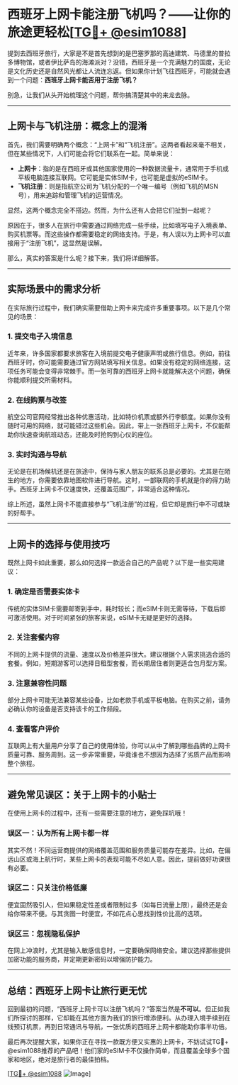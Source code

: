 # 西班牙上网卡能注册飞机吗？——让你的旅途更轻松[[TG💪+ @esim1088](https://t.me/s/esim1088)]

提到去西班牙旅行，大家是不是首先想到的是巴塞罗那的高迪建筑、马德里的普拉多博物馆，或者伊比萨岛的海滩派对？没错，西班牙是一个充满魅力的国度，无论是文化历史还是自然风光都让人流连忘返。但如果你计划飞往西班牙，可能就会遇到一个问题：**西班牙上网卡能否用于注册飞机？**

别急，让我们从头开始梳理这个问题，帮你搞清楚其中的来龙去脉。

---

## 上网卡与飞机注册：概念上的混淆

首先，我们需要明确两个概念：“上网卡”和“飞机注册”。这两者看起来毫不相关，但在某些情况下，人们可能会将它们联系在一起。简单来说：

- **上网卡**：指的是在西班牙或其他国家使用的一种数据流量卡，通常用于手机或平板电脑连接互联网。它可能是实体SIM卡，也可能是虚拟的eSIM卡。
- **飞机注册**：则是指航空公司为飞机分配的一个唯一编号（例如飞机的MSN号），用来追踪和管理飞机的运营情况。

显然，这两个概念完全不搭边。然而，为什么还有人会把它们扯到一起呢？

原因在于，很多人在旅行中需要通过网络完成一些手续，比如填写电子入境表单、购买机票等。而这些操作都需要稳定的网络支持。于是，有人误以为上网卡可以直接用于“注册飞机”，这显然是误解。

那么，真实的答案是什么呢？接下来，我们将详细解答。

---

## 实际场景中的需求分析

在实际旅行过程中，我们确实需要借助上网卡来完成许多重要事项。以下是几个常见的场景：

### 1. 提交电子入境信息
近年来，许多国家都要求旅客在入境前提交电子健康声明或旅行信息。例如，前往西班牙时，你可能需要通过官方网站填写相关信息。如果没有稳定的网络连接，这项任务可能会变得非常棘手。而一张可靠的西班牙上网卡就能解决这个问题，确保你能顺利提交所需材料。

### 2. 在线购票与改签
航空公司官网经常推出各种优惠活动，比如特价机票或额外行李额度。如果你没有随时可用的网络，就可能错过这些机会。因此，带上一张西班牙上网卡，不仅能帮助你快速查询航班动态，还能及时抢购到心仪的座位。

### 3. 实时沟通与导航
无论是在机场候机还是在旅途中，保持与家人朋友的联系总是必要的。尤其是在陌生的地方，你需要依靠地图软件进行导航。这时，一部联网的手机就是你的得力助手。西班牙上网卡不仅速度快，还覆盖范围广，非常适合这种情况。

综上所述，虽然上网卡不能直接参与“飞机注册”的过程，但它却是旅行中不可或缺的好帮手。

---

## 上网卡的选择与使用技巧

既然上网卡如此重要，那么如何选择一款适合自己的产品呢？以下是一些实用建议：

### 1. 确定是否需要实体卡
传统的实体SIM卡需要邮寄到手中，耗时较长；而eSIM卡则无需等待，下载后即可激活使用。对于时间紧张的旅客来说，eSIM卡无疑是更好的选择。

### 2. 关注套餐内容
不同的上网卡提供的流量、速度以及价格差异很大。建议根据个人需求挑选合适的套餐。例如，短期游客可以选择日租型套餐，而长期居住者则更适合包月型方案。

### 3. 注意兼容性问题
部分上网卡可能无法兼容某些设备，比如老款手机或平板电脑。在购买之前，请务必确认你的设备是否支持该卡的工作频段。

### 4. 查看客户评价
互联网上有大量用户分享了自己的使用体验，你可以从中了解到哪些品牌的上网卡质量可靠、服务周到。这一步非常重要，毕竟谁也不想因为选择了劣质产品而影响整个旅程。

---

## 避免常见误区：关于上网卡的小贴士

在使用上网卡的过程中，还有一些需要注意的地方，避免踩坑哦！

### 误区一：认为所有上网卡都一样
其实不然！不同运营商提供的网络覆盖范围和服务质量可能存在差异。比如，在偏远山区或海上航行时，某些上网卡的表现可能不尽如人意。因此，提前做好功课很有必要。

### 误区二：只关注价格低廉
便宜固然吸引人，但如果稳定性差或者限制过多（如每日流量上限），最终还是会给你带来不便。与其贪图一时便宜，不如花点心思找到性价比高的选项。

### 误区三：忽视隐私保护
在网上冲浪时，尤其是输入敏感信息时，一定要确保网络安全。建议选择那些提供加密功能的服务商，并定期更新密码以增强防护能力。

---

## 总结：西班牙上网卡让旅行更无忧

回到最初的问题，“西班牙上网卡可以注册飞机吗？”答案当然是**不可以**。但正如我们所探讨的那样，它却能在其他方面为我们的旅行增添便利。从办理入境手续到在线预订机票，再到日常通讯与导航，一张优质的西班牙上网卡都能助你事半功倍。

最后再次提醒大家，如果你正在寻找一款既方便又实惠的上网卡，不妨试试TG💪+ @esim1088推荐的产品吧！他们家的eSIM卡不仅操作简单，而且覆盖全球多个国家和地区，绝对是旅行者的最佳拍档。

[[TG💪+ @esim1088](https://t.me/s/esim1088) ![Image](https://i.postimg.cc/4NQfJmqS/Snipaste-2025-05-13-00-14-12.png)]